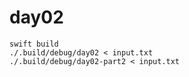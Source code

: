 # day02

    swift build
    ./.build/debug/day02 < input.txt
    ./.build/debug/day02-part2 < input.txt
